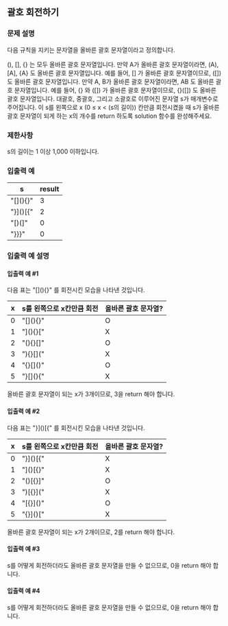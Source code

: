 ## 괄호 회전하기

### 문제 설명

다음 규칙을 지키는 문자열을 올바른 괄호 문자열이라고 정의합니다.

(), \[\], {} 는 모두 올바른 괄호 문자열입니다.
만약 A가 올바른 괄호 문자열이라면, (A), \[A\], {A} 도 올바른 괄호 문자열입니다. 예를 들어, \[\] 가 올바른 괄호 문자열이므로, (\[\]) 도 올바른 괄호 문자열입니다.
만약 A, B가 올바른 괄호 문자열이라면, AB 도 올바른 괄호 문자열입니다. 예를 들어, {} 와 (\[\]) 가 올바른 괄호 문자열이므로, {}(\[\]) 도 올바른 괄호 문자열입니다.
대괄호, 중괄호, 그리고 소괄호로 이루어진 문자열 s가 매개변수로 주어집니다. 이 s를 왼쪽으로 x (0 ≤ x < (s의 길이)) 칸만큼 회전시켰을 때 s가 올바른 괄호 문자열이 되게 하는 x의 개수를 return 하도록 solution 함수를 완성해주세요.

### 제한사항

s의 길이는 1 이상 1,000 이하입니다.

### 입출력 예

|s|result|
|---|---|
|"\[\](){}"|3|
|"}\]()\[{"|2|
|"\[)(\]"|0|
|"}}}"|0|

### 입출력 예 설명

#### 입출력 예 #1

다음 표는 "\[\](){}" 를 회전시킨 모습을 나타낸 것입니다.

|x|s를 왼쪽으로 x칸만큼 회전|올바른 괄호 문자열?|
|---|---|---|
|0|"\[\](){}"|O|
|1|"\](){}\["|X|
|2|"(){}\[\]"|O|
|3|"){}\[\]("|X|
|4|"{}\[\]()"|O|
|5|"}\[\](){"|X|

올바른 괄호 문자열이 되는 x가 3개이므로, 3을 return 해야 합니다.

#### 입출력 예 #2

다음 표는 "}\]()\[{" 를 회전시킨 모습을 나타낸 것입니다.

|x|s를 왼쪽으로 x칸만큼 회전|올바른 괄호 문자열?|
|---|---|---|
|0|"}\]()\[{"|X|
|1|"\]()\[{}"|X|
|2|"()\[{}\]"|O|
|3|")\[{}\]("|X|
|4|"\[{}\]()"|O|
|5|"{}\]()\["|X|

올바른 괄호 문자열이 되는 x가 2개이므로, 2를 return 해야 합니다.

#### 입출력 예 #3

s를 어떻게 회전하더라도 올바른 괄호 문자열을 만들 수 없으므로, 0을 return 해야 합니다.

#### 입출력 예 #4

s를 어떻게 회전하더라도 올바른 괄호 문자열을 만들 수 없으므로, 0을 return 해야 합니다.
